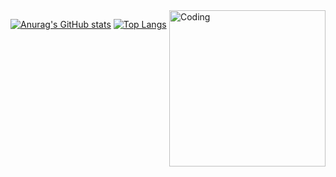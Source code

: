 
<img align="right" alt="Coding" width="250" src="https://cdn.dribbble.com/users/1162077/screenshots/3848914/programmer.gif">

[![Anurag's GitHub stats](https://github-readme-stats.vercel.app/api?username=aliefabdillah&count_private=true&show_icons=true&theme=radical)](https://github.com/aliefabdillah/github-readme-stats)
[![Top Langs](https://github-readme-stats.vercel.app/api/top-langs/?username=aliefabdillah&layout=compact)](https://github.com/aliefabdillah/github-readme-stats)




